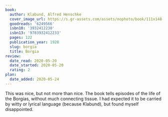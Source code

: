 ```yaml
---
book:
  author: Klabund, Alfred Henschke
  cover_image_url: https://s.gr-assets.com/assets/nophoto/book/111x148-bcc042a9c91a29c1d680899eff700a03.png
  goodreads: '6249566'
  isbn10: '3932412230'
  isbn13: '9783932412233'
  pages: 122
  publication_year: 1928
  slug: borgia
  title: Borgia
review:
  date_read: 2020-05-20
  date_started: 2020-05-20
  rating: 2
plan:
  date_added: 2020-05-24
---
```


This was nice, but not more than nice. The book tells episodes of the life of the Borgias, without much connecting
tissue. I had expected it to be carried by witty or lyrical language (because Klabund), but found myself disappointed.
